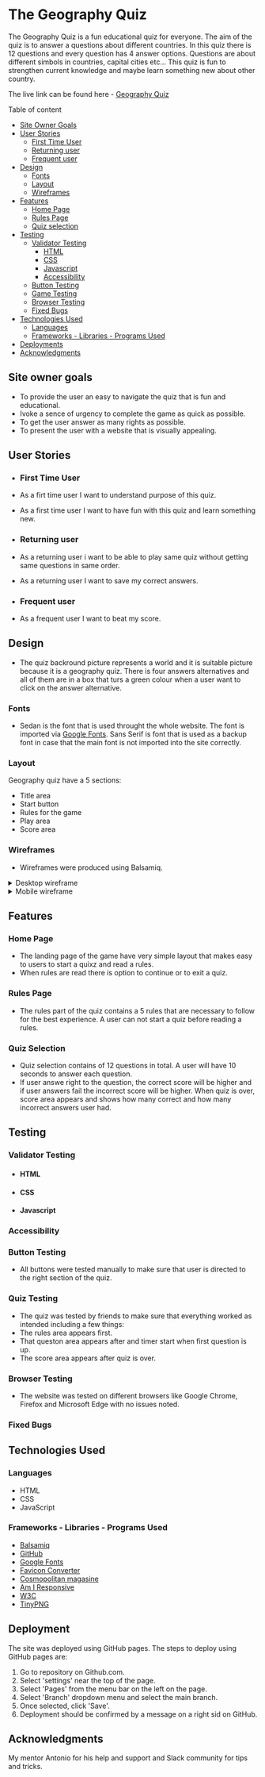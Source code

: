 # The Geography Quiz

The Geography Quiz is a fun educational quiz for everyone. The aim of the quiz is to answer a questions about different countries. In this quiz there is 12 questions and every question has 4 answer options. Questions are about different simbols in countries, capital cities etc...
This quiz is fun to strengthen current knowledge and maybe learn something new about other country.

The live link can be found here - [Geography Quiz]()

Table of content
 * [Site Owner Goals](#site-owner-goals)
 * [User Stories](#user-stories)
    + [First Time User](#first-time-user)
    + [Returning user](#returning-user)
    + [Frequent user](#frequent-user)
 * [Design](#design)
    + [Fonts](#fonts)
    + [Layout](#layout)
    + [Wireframes](#wireframes)
 * [Features](#features)
    + [Home Page](#home-page)
    + [Rules Page](#rules-page)
    + [Quiz selection](#quiz-selection)
 * [Testing](#testing)
    + [Validator Testing](#validator-testing)
      - [HTML](#html)
      - [CSS](#css)
      - [Javascript](#javascript)
      - [Accessibility](#accessibility)
    + [Button Testing](#button-testing)
    + [Game Testing](#game-testing)
    + [Browser Testing](#browser-testing)
    + [Fixed Bugs](#fixed-bugs)
 * [Technologies Used](#technologies-used)
    + [Languages](#languages)
    + [Frameworks - Libraries - Programs Used](#frameworks---libraries---programs-used)
 * [Deployments](#deployments)
 * [Acknowledgments](#acknowledgments)
 

 ## Site owner goals
 - To provide the user an easy to navigate the quiz that is fun and educational.
 - Ivoke a sence of urgency to complete the game as quick as possible.
 - To get the user answer as many rights as possible.
 - To present the user with a website that is visually appealing.

 ## User Stories
 
 - ### First Time User
 - As a firt time user I want to understand purpose of this quiz.
 - As a first time user I want to have fun with this quiz and learn something new.

 - ### Returning user
 - As a returning user i want to be able to play same quiz without getting same questions in same order.
 - As a returning user I want to save my correct answers.

 - ### Frequent user
 - As a frequent user I want to beat my score.

 ## Design
 - The quiz backround picture represents a world and it is suitable picture because it is a geography quiz. There is four answers alternatives and all of them are in a box that turs a green colour when a user want to click on the answer alternative. 

 ### Fonts
 - Sedan is the font that is used throught the whole website. The font is imported via [Google Fonts](https://fonts.google.com/). Sans Serif is font that is used as a backup font in case that the main font is not imported into the site correctly.

 ### Layout
 Geography quiz have a 5 sections:
 - Title area
 - Start button
 - Rules for the game
 - Play area
 - Score area

 ### Wireframes

 - Wireframes were produced using Balsamiq.
 <details>

 <summary>Desktop wireframe</summary>
 
 ![Desktop Wireframe](assets/images/tinified(4)/wireframe1.png)
  </details>

 <details>
 <summary>Mobile wireframe</summary>
 
 ![Mobile Wireframe](assets/images/tinified(4)/wireframe2.png)
  </details>



 ## Features

### Home Page
- The landing page of the game have very simple layout that makes easy to users to start a quixz and read a rules.
- When rules are read there is option to continue or to exit a quiz.

### Rules Page
- The rules part of the quiz contains a 5 rules that are necessary to follow for the best experience. A user can not start a quiz before reading a rules.

### Quiz Selection
- Quiz selection contains of 12 questions in total. A user will have 10 seconds to answer each question. 
- If user answe right to the question, the correct score will be higher and if user answers fail the incorrect score will be higher. When quiz is over, score area appears and shows how many correct and how many incorrect answers user had.

## Testing

### Validator Testing
- #### HTML
- #### CSS
- #### Javascript

### Accessibility 

### Button Testing
- All buttons were tested manually to make sure that user is directed to the right section of the quiz.

### Quiz Testing
 - The quiz was tested by friends to make sure that everything worked as intended including a few things:
 - The rules area appears first.
 - That queston area appears after and timer start when first question is up.
 - The score area appears after quiz is over.

### Browser Testing
- The website was tested on different browsers like Google Chrome, Firefox and Microsoft Edge with no issues noted.

### Fixed Bugs

## Technologies Used
### Languages
- HTML
- CSS
- JavaScript

### Frameworks - Libraries - Programs Used

- [Balsamiq](https://balsamiq.com/) 
- [GitHub](https://github.com/) 
- [Google Fonts](https://fonts.google.com/)
- [Favicon Converter](https://favicon.io/favicon-converter/) 
- [Cosmopolitan magasine](https://www.cosmopolitan.com/)
- [Am I Responsive](http://ami.responsivedesign.is/)
- [W3C](https://www.w3.org/) 
- [TinyPNG](https://tinypng.com/) 

## Deployment

The site was deployed using GitHub pages. The steps to deploy using GitHub pages are:
1. Go to repository on Github.com.
2. Select 'settings' near the top of the page.
3. Select 'Pages' from the menu bar on the left on the page.
4. Select 'Branch' dropdown menu and select the main branch.
5. Once selected, click 'Save'.
6. Deployment should be confirmed by a message on a right sid on GitHub. 


## Acknowledgments
My mentor Antonio for his help and support and
Slack community for tips and tricks.
